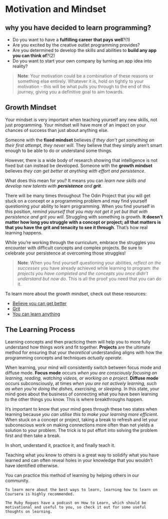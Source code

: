 # Motivation and Mindset

## why you have decided to learn programming?

- Do you want to have a **fulfilling career that pays well**?(1)
- Are you excited by the creative outlet programming provides?
- Are you determined to develop the skills and abilities to **build any app you can think of**?(2)
- Do you want to start your own company by turning an app idea into reality? 

> **Note**: Your motivation could be a combination of these reasons or something else entirely. Whatever it is, hold on tightly to your motivation - this will be what pulls you through to the end of this journey, giving you a definitive goal to aim towards.

## Growth Mindset

Your mindset is very important when teaching yourself any new skills, not just programming. Your mindset will have more of an impact on your chances of success than just about anything else.

Someone with the **fixed mindset** believes _if they don’t get something on their first attempt, they never will_. They believe that they simply aren’t smart enough to be able to do or understand some things.

However, there is a wide body of research showing that intelligence is not fixed but can instead be developed. Someone with the **growth mindset** believes _they can get better at anything with effort and persistence_.

What does this mean for you? It means you can _learn new skills and develop new talents with **persistence** and **grit**_.

There will be many times throughout The Odin Project that you will get stuck on a concept or a programming problem and may find yourself questioning your ability to learn programming. When you find yourself in this position, _remind yourself that you may not get it yet but that with persistence and grit you will_. Struggling with something is growth. **It doesn’t matter how long you struggle with a concept or project; all that matters is that you have the grit and tenacity to see it through**. That’s how real learning happens.

While you’re working through the curriculum, embrace the struggles you encounter with difficult concepts and complex projects. Be sure to celebrate your persistence at overcoming those struggles!

> **Note**: When you find yourself questioning your abilities, _reflect on the successes_ you have already achieved while learning to program: _the projects you have completed and the concepts you once didn’t understand but now do_. This is all the proof you need that you can do it.

To learn more about the growth mindset, check out these resources:

- [Believe you can get better](https://www.ted.com/talks/carol_dweck_the_power_of_believing_that_you_can_improve)
- [Grit](https://www.ted.com/talks/angela_lee_duckworth_the_key_to_success_grit)
- [You can learn anything](https://www.khanacademy.org/talks-and-interviews/conversations-with-sal/a/the-learning-myth-why-ill-never-tell-my-son-hes-smart)

## The Learning Process

Learning concepts and then practicing them will help you to more fully understand how things work and fit together. **Projects** are the ultimate method for ensuring that your _theoretical_ understanding aligns with how the programming concepts and techniques _actually operate_.

When learning, your mind will consistently switch between focus mode and diffuse mode. **Focus mode** occurs _when you are consciously focusing on learning, reading, watching videos, or working on a project_. **Diffuse mode** occurs subconsciously, at times _when you are not actively learning, such as when you’re doing the dishes, exercising, or sleeping_. In this state, your mind goes about the business of connecting what you have been learning to the other things you know. This is where breakthroughs happen.

It’s important to know that your mind goes through these two states when learning because _you can utilise this to make your learning more efficient_. When stuck on a concept or project, taking a break to refresh and let your subconscious work on making connections more often than not yields a solution to your problem. The trick is to put effort into solving the problem first and then take a break.

In short, understand it, practice it, and finally teach it.

Teaching what you know to others is a great way to solidify what you have learned and can often reveal holes in your knowledge that you wouldn’t have identified otherwise.

You can practice this method of learning by helping others in our community.

    To learn more about the best ways to learn, learning how to learn on Coursera is highly recommended.

    The Ruby Rogues have a podcast on How to Learn, which should be motivational and useful to you, so check it out for some useful thoughts on learning.
